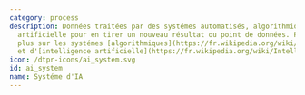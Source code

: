 ```yaml
---
category: process
description: Données traitées par des systémes automatisés, algorithmiques ou d'intelligence
  artificielle pour en tirer un nouveau résultat ou point de données. Pour en savoir
  plus sur les systémes [algorithmiques](https://fr.wikipedia.org/wiki/Algorithme)
  et d'[intelligence artificielle](https://fr.wikipedia.org/wiki/Intelligence_artificielle).
icon: /dtpr-icons/ai_system.svg
id: ai_system
name: Systéme d'IA
---
```


